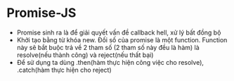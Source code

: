 # Promise-JS
* Promise sinh ra là để giải quyết vấn đề callback hell, xử lý bất đồng bộ
* Khởi tạo bằng từ khóa new. Đối số của promise là một function. Function này sẽ bắt buộc trả về 2 tham số (2 tham số này đều là hàm) là resolve(nếu thành công) và reject(nếu thất bại)
* Để sử dụng ta dùng .then(hàm thực hiện công việc cho resolve), .catch(hàm thực hiện cho reject)